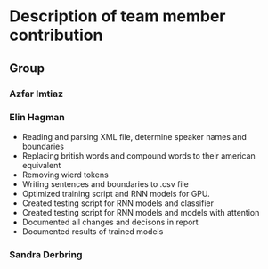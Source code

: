 # Description of team member contribution

## Group

### Azfar Imtiaz

### Elin Hagman

- Reading and parsing XML file, determine speaker names and boundaries
- Replacing british words and compound words to their american equivalent
- Removing wierd tokens
- Writing sentences and boundaries to .csv file
- Optimized training script and RNN models for GPU.
- Created testing script for RNN models and classifier
- Created testing script for RNN models and models with attention
- Documented all changes and decisons in report
- Documented results of trained models

### Sandra Derbring
